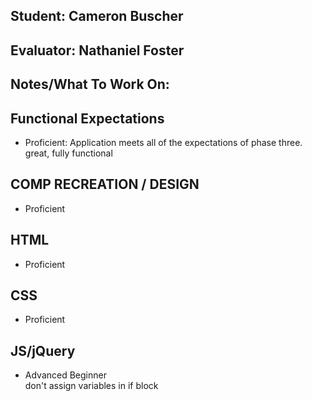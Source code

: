 ## Student: Cameron Buscher
## Evaluator: Nathaniel Foster
## Notes/What To Work On:

## Functional Expectations

* Proficient: Application meets all of the expectations of phase three.  
great, fully functional

## COMP RECREATION / DESIGN

* Proficient  


## HTML

* Proficient  


## CSS

* Proficient  


## JS/jQuery

* Advanced Beginner  
don't assign variables in if block